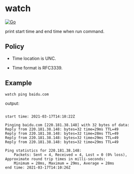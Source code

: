 # watch

[![Go](https://github.com/li-zhixin/watch/actions/workflows/go.yml/badge.svg?branch=main)](https://github.com/li-zhixin/watch/actions/workflows/go.yml)

print start time and end time when run command.

## Policy

- Time location is UNC.

- Time format is RFC3339.

## Example

```shell
watch ping baidu.com
```

output:
```shell

start time: 2021-03-17T14:10:22Z

Pinging baidu.com [220.181.38.148] with 32 bytes of data:
Reply from 220.181.38.148: bytes=32 time=29ms TTL=49
Reply from 220.181.38.148: bytes=32 time=28ms TTL=49
Reply from 220.181.38.148: bytes=32 time=29ms TTL=49
Reply from 220.181.38.148: bytes=32 time=29ms TTL=49

Ping statistics for 220.181.38.148:
    Packets: Sent = 4, Received = 4, Lost = 0 (0% loss),
Approximate round trip times in milli-seconds:
    Minimum = 28ms, Maximum = 29ms, Average = 28ms
end time: 2021-03-17T14:10:26Z

```
